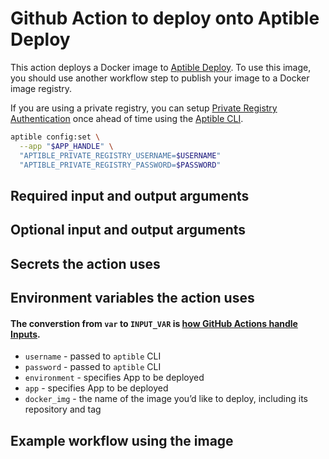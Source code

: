 # Github Action to deploy onto Aptible Deploy

This action deploys a Docker image to [Aptible Deploy](https://www.aptible.com/deploy/). To use this image, you
should use another workflow step to publish your image to a Docker image registry.

If you are using a private registry, you can setup [Private Registry Authentication](https://www.aptible.com/documentation/deploy/reference/apps/image/private-registry-authentication.html) once ahead of time using the [Aptible CLI](https://www.aptible.com/documentation/deploy/cli.html#cli).

```bash
aptible config:set \
  --app "$APP_HANDLE" \
  "APTIBLE_PRIVATE_REGISTRY_USERNAME=$USERNAME"
  "APTIBLE_PRIVATE_REGISTRY_PASSWORD=$PASSWORD"
```

## Required input and output arguments

## Optional input and output arguments

## Secrets the action uses

## Environment variables the action uses
#### The converstion from `var` to `INPUT_VAR` is [how GitHub Actions handle Inputs](https://help.github.com/en/actions/building-actions/metadata-syntax-for-github-actions#inputs).
* `username` - passed to `aptible` CLI
* `password` - passed to `aptible` CLI
* `environment` - specifies App to be deployed
* `app` - specifies App to be deployed
* `docker_img` - the name of the image you’d like to deploy, including its repository and tag

## Example workflow using the image
